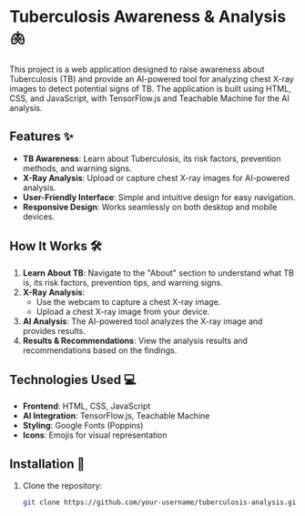 # Tuberculosis Awareness & Analysis 🫁

This project is a web application designed to raise awareness about Tuberculosis (TB) and provide an AI-powered tool for analyzing chest X-ray images to detect potential signs of TB. The application is built using HTML, CSS, and JavaScript, with TensorFlow.js and Teachable Machine for the AI analysis.

## Features ✨

- **TB Awareness**: Learn about Tuberculosis, its risk factors, prevention methods, and warning signs.
- **X-Ray Analysis**: Upload or capture chest X-ray images for AI-powered analysis.
- **User-Friendly Interface**: Simple and intuitive design for easy navigation.
- **Responsive Design**: Works seamlessly on both desktop and mobile devices.

## How It Works 🛠️

1. **Learn About TB**: Navigate to the "About" section to understand what TB is, its risk factors, prevention tips, and warning signs.
2. **X-Ray Analysis**:
   - Use the webcam to capture a chest X-ray image.
   - Upload a chest X-ray image from your device.
3. **AI Analysis**: The AI-powered tool analyzes the X-ray image and provides results.
4. **Results & Recommendations**: View the analysis results and recommendations based on the findings.

## Technologies Used 💻

- **Frontend**: HTML, CSS, JavaScript
- **AI Integration**: TensorFlow.js, Teachable Machine
- **Styling**: Google Fonts (Poppins)
- **Icons**: Emojis for visual representation

## Installation 🚀

1. Clone the repository:
   ```bash
   git clone https://github.com/your-username/tuberculosis-analysis.git
